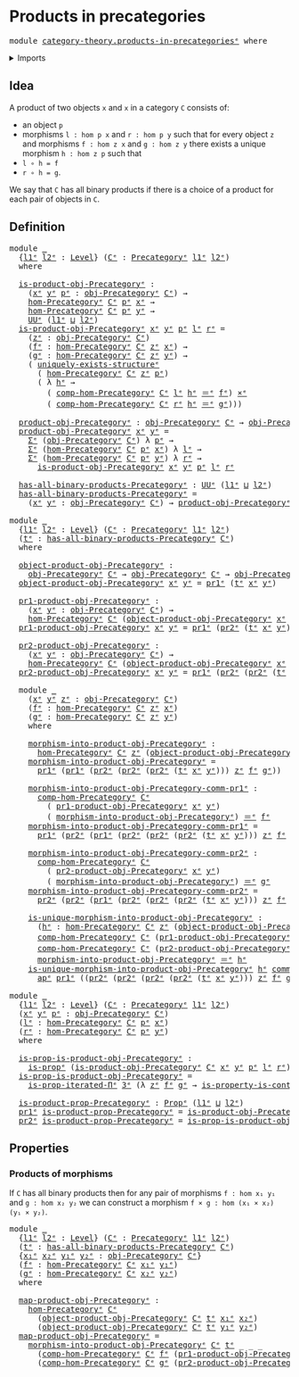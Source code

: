 # Products in precategories

<pre class="Agda"><a id="38" class="Keyword">module</a> <a id="45" href="category-theory.products-in-precategories%25E1%25B5%2589.html" class="Module">category-theory.products-in-precategoriesᵉ</a> <a id="88" class="Keyword">where</a>
</pre>
<details><summary>Imports</summary>

<pre class="Agda"><a id="144" class="Keyword">open</a> <a id="149" class="Keyword">import</a> <a id="156" href="elementary-number-theory.natural-numbers%25E1%25B5%2589.html" class="Module">elementary-number-theory.natural-numbersᵉ</a>
<a id="198" class="Keyword">open</a> <a id="203" class="Keyword">import</a> <a id="210" href="category-theory.precategories%25E1%25B5%2589.html" class="Module">category-theory.precategoriesᵉ</a>

<a id="242" class="Keyword">open</a> <a id="247" class="Keyword">import</a> <a id="254" href="foundation.action-on-identifications-functions%25E1%25B5%2589.html" class="Module">foundation.action-on-identifications-functionsᵉ</a>
<a id="302" class="Keyword">open</a> <a id="307" class="Keyword">import</a> <a id="314" href="foundation.cartesian-product-types%25E1%25B5%2589.html" class="Module">foundation.cartesian-product-typesᵉ</a>
<a id="350" class="Keyword">open</a> <a id="355" class="Keyword">import</a> <a id="362" href="foundation.contractible-types%25E1%25B5%2589.html" class="Module">foundation.contractible-typesᵉ</a>
<a id="393" class="Keyword">open</a> <a id="398" class="Keyword">import</a> <a id="405" href="foundation.dependent-pair-types%25E1%25B5%2589.html" class="Module">foundation.dependent-pair-typesᵉ</a>
<a id="438" class="Keyword">open</a> <a id="443" class="Keyword">import</a> <a id="450" href="foundation.identity-types%25E1%25B5%2589.html" class="Module">foundation.identity-typesᵉ</a>
<a id="477" class="Keyword">open</a> <a id="482" class="Keyword">import</a> <a id="489" href="foundation.iterated-dependent-product-types%25E1%25B5%2589.html" class="Module">foundation.iterated-dependent-product-typesᵉ</a>
<a id="534" class="Keyword">open</a> <a id="539" class="Keyword">import</a> <a id="546" href="foundation.propositions%25E1%25B5%2589.html" class="Module">foundation.propositionsᵉ</a>
<a id="571" class="Keyword">open</a> <a id="576" class="Keyword">import</a> <a id="583" href="foundation.uniqueness-quantification%25E1%25B5%2589.html" class="Module">foundation.uniqueness-quantificationᵉ</a>
<a id="621" class="Keyword">open</a> <a id="626" class="Keyword">import</a> <a id="633" href="foundation.universe-levels%25E1%25B5%2589.html" class="Module">foundation.universe-levelsᵉ</a>
</pre>
</details>

## Idea

A product of two objects `x` and `x` in a category `C` consists of:

- an object `p`
- morphisms `l : hom p x` and `r : hom p y` such that for every object `z` and
  morphisms `f : hom z x` and `g : hom z y` there exists a unique morphism
  `h : hom z p` such that
- `l ∘ h = f`
- `r ∘ h = g`.

We say that `C` has all binary products if there is a choice of a product for
each pair of objects in `C`.

## Definition

<pre class="Agda"><a id="1113" class="Keyword">module</a> <a id="1120" href="category-theory.products-in-precategories%25E1%25B5%2589.html#1120" class="Module">_</a>
  <a id="1124" class="Symbol">{</a><a id="1125" href="category-theory.products-in-precategories%25E1%25B5%2589.html#1125" class="Bound">l1ᵉ</a> <a id="1129" href="category-theory.products-in-precategories%25E1%25B5%2589.html#1129" class="Bound">l2ᵉ</a> <a id="1133" class="Symbol">:</a> <a id="1135" href="Agda.Primitive.html#742" class="Postulate">Level</a><a id="1140" class="Symbol">}</a> <a id="1142" class="Symbol">(</a><a id="1143" href="category-theory.products-in-precategories%25E1%25B5%2589.html#1143" class="Bound">Cᵉ</a> <a id="1146" class="Symbol">:</a> <a id="1148" href="category-theory.precategories%25E1%25B5%2589.html#3370" class="Function">Precategoryᵉ</a> <a id="1161" href="category-theory.products-in-precategories%25E1%25B5%2589.html#1125" class="Bound">l1ᵉ</a> <a id="1165" href="category-theory.products-in-precategories%25E1%25B5%2589.html#1129" class="Bound">l2ᵉ</a><a id="1168" class="Symbol">)</a>
  <a id="1172" class="Keyword">where</a>

  <a id="1181" href="category-theory.products-in-precategories%25E1%25B5%2589.html#1181" class="Function">is-product-obj-Precategoryᵉ</a> <a id="1209" class="Symbol">:</a>
    <a id="1215" class="Symbol">(</a><a id="1216" href="category-theory.products-in-precategories%25E1%25B5%2589.html#1216" class="Bound">xᵉ</a> <a id="1219" href="category-theory.products-in-precategories%25E1%25B5%2589.html#1219" class="Bound">yᵉ</a> <a id="1222" href="category-theory.products-in-precategories%25E1%25B5%2589.html#1222" class="Bound">pᵉ</a> <a id="1225" class="Symbol">:</a> <a id="1227" href="category-theory.precategories%25E1%25B5%2589.html#4836" class="Function">obj-Precategoryᵉ</a> <a id="1244" href="category-theory.products-in-precategories%25E1%25B5%2589.html#1143" class="Bound">Cᵉ</a><a id="1246" class="Symbol">)</a> <a id="1248" class="Symbol">→</a>
    <a id="1254" href="category-theory.precategories%25E1%25B5%2589.html#4999" class="Function">hom-Precategoryᵉ</a> <a id="1271" href="category-theory.products-in-precategories%25E1%25B5%2589.html#1143" class="Bound">Cᵉ</a> <a id="1274" href="category-theory.products-in-precategories%25E1%25B5%2589.html#1222" class="Bound">pᵉ</a> <a id="1277" href="category-theory.products-in-precategories%25E1%25B5%2589.html#1216" class="Bound">xᵉ</a> <a id="1280" class="Symbol">→</a>
    <a id="1286" href="category-theory.precategories%25E1%25B5%2589.html#4999" class="Function">hom-Precategoryᵉ</a> <a id="1303" href="category-theory.products-in-precategories%25E1%25B5%2589.html#1143" class="Bound">Cᵉ</a> <a id="1306" href="category-theory.products-in-precategories%25E1%25B5%2589.html#1222" class="Bound">pᵉ</a> <a id="1309" href="category-theory.products-in-precategories%25E1%25B5%2589.html#1219" class="Bound">yᵉ</a> <a id="1312" class="Symbol">→</a>
    <a id="1318" href="Agda.Primitive.html#429" class="Primitive">UUᵉ</a> <a id="1322" class="Symbol">(</a><a id="1323" href="category-theory.products-in-precategories%25E1%25B5%2589.html#1125" class="Bound">l1ᵉ</a> <a id="1327" href="Agda.Primitive.html#961" class="Primitive Operator">⊔</a> <a id="1329" href="category-theory.products-in-precategories%25E1%25B5%2589.html#1129" class="Bound">l2ᵉ</a><a id="1332" class="Symbol">)</a>
  <a id="1336" href="category-theory.products-in-precategories%25E1%25B5%2589.html#1181" class="Function">is-product-obj-Precategoryᵉ</a> <a id="1364" href="category-theory.products-in-precategories%25E1%25B5%2589.html#1364" class="Bound">xᵉ</a> <a id="1367" href="category-theory.products-in-precategories%25E1%25B5%2589.html#1367" class="Bound">yᵉ</a> <a id="1370" href="category-theory.products-in-precategories%25E1%25B5%2589.html#1370" class="Bound">pᵉ</a> <a id="1373" href="category-theory.products-in-precategories%25E1%25B5%2589.html#1373" class="Bound">lᵉ</a> <a id="1376" href="category-theory.products-in-precategories%25E1%25B5%2589.html#1376" class="Bound">rᵉ</a> <a id="1379" class="Symbol">=</a>
    <a id="1385" class="Symbol">(</a><a id="1386" href="category-theory.products-in-precategories%25E1%25B5%2589.html#1386" class="Bound">zᵉ</a> <a id="1389" class="Symbol">:</a> <a id="1391" href="category-theory.precategories%25E1%25B5%2589.html#4836" class="Function">obj-Precategoryᵉ</a> <a id="1408" href="category-theory.products-in-precategories%25E1%25B5%2589.html#1143" class="Bound">Cᵉ</a><a id="1410" class="Symbol">)</a>
    <a id="1416" class="Symbol">(</a><a id="1417" href="category-theory.products-in-precategories%25E1%25B5%2589.html#1417" class="Bound">fᵉ</a> <a id="1420" class="Symbol">:</a> <a id="1422" href="category-theory.precategories%25E1%25B5%2589.html#4999" class="Function">hom-Precategoryᵉ</a> <a id="1439" href="category-theory.products-in-precategories%25E1%25B5%2589.html#1143" class="Bound">Cᵉ</a> <a id="1442" href="category-theory.products-in-precategories%25E1%25B5%2589.html#1386" class="Bound">zᵉ</a> <a id="1445" href="category-theory.products-in-precategories%25E1%25B5%2589.html#1364" class="Bound">xᵉ</a><a id="1447" class="Symbol">)</a> <a id="1449" class="Symbol">→</a>
    <a id="1455" class="Symbol">(</a><a id="1456" href="category-theory.products-in-precategories%25E1%25B5%2589.html#1456" class="Bound">gᵉ</a> <a id="1459" class="Symbol">:</a> <a id="1461" href="category-theory.precategories%25E1%25B5%2589.html#4999" class="Function">hom-Precategoryᵉ</a> <a id="1478" href="category-theory.products-in-precategories%25E1%25B5%2589.html#1143" class="Bound">Cᵉ</a> <a id="1481" href="category-theory.products-in-precategories%25E1%25B5%2589.html#1386" class="Bound">zᵉ</a> <a id="1484" href="category-theory.products-in-precategories%25E1%25B5%2589.html#1367" class="Bound">yᵉ</a><a id="1486" class="Symbol">)</a> <a id="1488" class="Symbol">→</a>
    <a id="1494" class="Symbol">(</a> <a id="1496" href="foundation.uniqueness-quantification%25E1%25B5%2589.html#2430" class="Function">uniquely-exists-structureᵉ</a>
      <a id="1529" class="Symbol">(</a> <a id="1531" href="category-theory.precategories%25E1%25B5%2589.html#4999" class="Function">hom-Precategoryᵉ</a> <a id="1548" href="category-theory.products-in-precategories%25E1%25B5%2589.html#1143" class="Bound">Cᵉ</a> <a id="1551" href="category-theory.products-in-precategories%25E1%25B5%2589.html#1386" class="Bound">zᵉ</a> <a id="1554" href="category-theory.products-in-precategories%25E1%25B5%2589.html#1370" class="Bound">pᵉ</a><a id="1556" class="Symbol">)</a>
      <a id="1564" class="Symbol">(</a> <a id="1566" class="Symbol">λ</a> <a id="1568" href="category-theory.products-in-precategories%25E1%25B5%2589.html#1568" class="Bound">hᵉ</a> <a id="1571" class="Symbol">→</a>
        <a id="1581" class="Symbol">(</a> <a id="1583" href="category-theory.precategories%25E1%25B5%2589.html#5502" class="Function">comp-hom-Precategoryᵉ</a> <a id="1605" href="category-theory.products-in-precategories%25E1%25B5%2589.html#1143" class="Bound">Cᵉ</a> <a id="1608" href="category-theory.products-in-precategories%25E1%25B5%2589.html#1373" class="Bound">lᵉ</a> <a id="1611" href="category-theory.products-in-precategories%25E1%25B5%2589.html#1568" class="Bound">hᵉ</a> <a id="1614" href="foundation-core.identity-types%25E1%25B5%2589.html#2730" class="Function Operator">＝ᵉ</a> <a id="1617" href="category-theory.products-in-precategories%25E1%25B5%2589.html#1417" class="Bound">fᵉ</a><a id="1619" class="Symbol">)</a> <a id="1621" href="foundation-core.cartesian-product-types%25E1%25B5%2589.html#623" class="Function Operator">×ᵉ</a>
        <a id="1632" class="Symbol">(</a> <a id="1634" href="category-theory.precategories%25E1%25B5%2589.html#5502" class="Function">comp-hom-Precategoryᵉ</a> <a id="1656" href="category-theory.products-in-precategories%25E1%25B5%2589.html#1143" class="Bound">Cᵉ</a> <a id="1659" href="category-theory.products-in-precategories%25E1%25B5%2589.html#1376" class="Bound">rᵉ</a> <a id="1662" href="category-theory.products-in-precategories%25E1%25B5%2589.html#1568" class="Bound">hᵉ</a> <a id="1665" href="foundation-core.identity-types%25E1%25B5%2589.html#2730" class="Function Operator">＝ᵉ</a> <a id="1668" href="category-theory.products-in-precategories%25E1%25B5%2589.html#1456" class="Bound">gᵉ</a><a id="1670" class="Symbol">)))</a>

  <a id="1677" href="category-theory.products-in-precategories%25E1%25B5%2589.html#1677" class="Function">product-obj-Precategoryᵉ</a> <a id="1702" class="Symbol">:</a> <a id="1704" href="category-theory.precategories%25E1%25B5%2589.html#4836" class="Function">obj-Precategoryᵉ</a> <a id="1721" href="category-theory.products-in-precategories%25E1%25B5%2589.html#1143" class="Bound">Cᵉ</a> <a id="1724" class="Symbol">→</a> <a id="1726" href="category-theory.precategories%25E1%25B5%2589.html#4836" class="Function">obj-Precategoryᵉ</a> <a id="1743" href="category-theory.products-in-precategories%25E1%25B5%2589.html#1143" class="Bound">Cᵉ</a> <a id="1746" class="Symbol">→</a> <a id="1748" href="Agda.Primitive.html#429" class="Primitive">UUᵉ</a> <a id="1752" class="Symbol">(</a><a id="1753" href="category-theory.products-in-precategories%25E1%25B5%2589.html#1125" class="Bound">l1ᵉ</a> <a id="1757" href="Agda.Primitive.html#961" class="Primitive Operator">⊔</a> <a id="1759" href="category-theory.products-in-precategories%25E1%25B5%2589.html#1129" class="Bound">l2ᵉ</a><a id="1762" class="Symbol">)</a>
  <a id="1766" href="category-theory.products-in-precategories%25E1%25B5%2589.html#1677" class="Function">product-obj-Precategoryᵉ</a> <a id="1791" href="category-theory.products-in-precategories%25E1%25B5%2589.html#1791" class="Bound">xᵉ</a> <a id="1794" href="category-theory.products-in-precategories%25E1%25B5%2589.html#1794" class="Bound">yᵉ</a> <a id="1797" class="Symbol">=</a>
    <a id="1803" href="foundation.dependent-pair-types%25E1%25B5%2589.html#585" class="Record">Σᵉ</a> <a id="1806" class="Symbol">(</a><a id="1807" href="category-theory.precategories%25E1%25B5%2589.html#4836" class="Function">obj-Precategoryᵉ</a> <a id="1824" href="category-theory.products-in-precategories%25E1%25B5%2589.html#1143" class="Bound">Cᵉ</a><a id="1826" class="Symbol">)</a> <a id="1828" class="Symbol">λ</a> <a id="1830" href="category-theory.products-in-precategories%25E1%25B5%2589.html#1830" class="Bound">pᵉ</a> <a id="1833" class="Symbol">→</a>
    <a id="1839" href="foundation.dependent-pair-types%25E1%25B5%2589.html#585" class="Record">Σᵉ</a> <a id="1842" class="Symbol">(</a><a id="1843" href="category-theory.precategories%25E1%25B5%2589.html#4999" class="Function">hom-Precategoryᵉ</a> <a id="1860" href="category-theory.products-in-precategories%25E1%25B5%2589.html#1143" class="Bound">Cᵉ</a> <a id="1863" href="category-theory.products-in-precategories%25E1%25B5%2589.html#1830" class="Bound">pᵉ</a> <a id="1866" href="category-theory.products-in-precategories%25E1%25B5%2589.html#1791" class="Bound">xᵉ</a><a id="1868" class="Symbol">)</a> <a id="1870" class="Symbol">λ</a> <a id="1872" href="category-theory.products-in-precategories%25E1%25B5%2589.html#1872" class="Bound">lᵉ</a> <a id="1875" class="Symbol">→</a>
    <a id="1881" href="foundation.dependent-pair-types%25E1%25B5%2589.html#585" class="Record">Σᵉ</a> <a id="1884" class="Symbol">(</a><a id="1885" href="category-theory.precategories%25E1%25B5%2589.html#4999" class="Function">hom-Precategoryᵉ</a> <a id="1902" href="category-theory.products-in-precategories%25E1%25B5%2589.html#1143" class="Bound">Cᵉ</a> <a id="1905" href="category-theory.products-in-precategories%25E1%25B5%2589.html#1830" class="Bound">pᵉ</a> <a id="1908" href="category-theory.products-in-precategories%25E1%25B5%2589.html#1794" class="Bound">yᵉ</a><a id="1910" class="Symbol">)</a> <a id="1912" class="Symbol">λ</a> <a id="1914" href="category-theory.products-in-precategories%25E1%25B5%2589.html#1914" class="Bound">rᵉ</a> <a id="1917" class="Symbol">→</a>
      <a id="1925" href="category-theory.products-in-precategories%25E1%25B5%2589.html#1181" class="Function">is-product-obj-Precategoryᵉ</a> <a id="1953" href="category-theory.products-in-precategories%25E1%25B5%2589.html#1791" class="Bound">xᵉ</a> <a id="1956" href="category-theory.products-in-precategories%25E1%25B5%2589.html#1794" class="Bound">yᵉ</a> <a id="1959" href="category-theory.products-in-precategories%25E1%25B5%2589.html#1830" class="Bound">pᵉ</a> <a id="1962" href="category-theory.products-in-precategories%25E1%25B5%2589.html#1872" class="Bound">lᵉ</a> <a id="1965" href="category-theory.products-in-precategories%25E1%25B5%2589.html#1914" class="Bound">rᵉ</a>

  <a id="1971" href="category-theory.products-in-precategories%25E1%25B5%2589.html#1971" class="Function">has-all-binary-products-Precategoryᵉ</a> <a id="2008" class="Symbol">:</a> <a id="2010" href="Agda.Primitive.html#429" class="Primitive">UUᵉ</a> <a id="2014" class="Symbol">(</a><a id="2015" href="category-theory.products-in-precategories%25E1%25B5%2589.html#1125" class="Bound">l1ᵉ</a> <a id="2019" href="Agda.Primitive.html#961" class="Primitive Operator">⊔</a> <a id="2021" href="category-theory.products-in-precategories%25E1%25B5%2589.html#1129" class="Bound">l2ᵉ</a><a id="2024" class="Symbol">)</a>
  <a id="2028" href="category-theory.products-in-precategories%25E1%25B5%2589.html#1971" class="Function">has-all-binary-products-Precategoryᵉ</a> <a id="2065" class="Symbol">=</a>
    <a id="2071" class="Symbol">(</a><a id="2072" href="category-theory.products-in-precategories%25E1%25B5%2589.html#2072" class="Bound">xᵉ</a> <a id="2075" href="category-theory.products-in-precategories%25E1%25B5%2589.html#2075" class="Bound">yᵉ</a> <a id="2078" class="Symbol">:</a> <a id="2080" href="category-theory.precategories%25E1%25B5%2589.html#4836" class="Function">obj-Precategoryᵉ</a> <a id="2097" href="category-theory.products-in-precategories%25E1%25B5%2589.html#1143" class="Bound">Cᵉ</a><a id="2099" class="Symbol">)</a> <a id="2101" class="Symbol">→</a> <a id="2103" href="category-theory.products-in-precategories%25E1%25B5%2589.html#1677" class="Function">product-obj-Precategoryᵉ</a> <a id="2128" href="category-theory.products-in-precategories%25E1%25B5%2589.html#2072" class="Bound">xᵉ</a> <a id="2131" href="category-theory.products-in-precategories%25E1%25B5%2589.html#2075" class="Bound">yᵉ</a>

<a id="2135" class="Keyword">module</a> <a id="2142" href="category-theory.products-in-precategories%25E1%25B5%2589.html#2142" class="Module">_</a>
  <a id="2146" class="Symbol">{</a><a id="2147" href="category-theory.products-in-precategories%25E1%25B5%2589.html#2147" class="Bound">l1ᵉ</a> <a id="2151" href="category-theory.products-in-precategories%25E1%25B5%2589.html#2151" class="Bound">l2ᵉ</a> <a id="2155" class="Symbol">:</a> <a id="2157" href="Agda.Primitive.html#742" class="Postulate">Level</a><a id="2162" class="Symbol">}</a> <a id="2164" class="Symbol">(</a><a id="2165" href="category-theory.products-in-precategories%25E1%25B5%2589.html#2165" class="Bound">Cᵉ</a> <a id="2168" class="Symbol">:</a> <a id="2170" href="category-theory.precategories%25E1%25B5%2589.html#3370" class="Function">Precategoryᵉ</a> <a id="2183" href="category-theory.products-in-precategories%25E1%25B5%2589.html#2147" class="Bound">l1ᵉ</a> <a id="2187" href="category-theory.products-in-precategories%25E1%25B5%2589.html#2151" class="Bound">l2ᵉ</a><a id="2190" class="Symbol">)</a>
  <a id="2194" class="Symbol">(</a><a id="2195" href="category-theory.products-in-precategories%25E1%25B5%2589.html#2195" class="Bound">tᵉ</a> <a id="2198" class="Symbol">:</a> <a id="2200" href="category-theory.products-in-precategories%25E1%25B5%2589.html#1971" class="Function">has-all-binary-products-Precategoryᵉ</a> <a id="2237" href="category-theory.products-in-precategories%25E1%25B5%2589.html#2165" class="Bound">Cᵉ</a><a id="2239" class="Symbol">)</a>
  <a id="2243" class="Keyword">where</a>

  <a id="2252" href="category-theory.products-in-precategories%25E1%25B5%2589.html#2252" class="Function">object-product-obj-Precategoryᵉ</a> <a id="2284" class="Symbol">:</a>
    <a id="2290" href="category-theory.precategories%25E1%25B5%2589.html#4836" class="Function">obj-Precategoryᵉ</a> <a id="2307" href="category-theory.products-in-precategories%25E1%25B5%2589.html#2165" class="Bound">Cᵉ</a> <a id="2310" class="Symbol">→</a> <a id="2312" href="category-theory.precategories%25E1%25B5%2589.html#4836" class="Function">obj-Precategoryᵉ</a> <a id="2329" href="category-theory.products-in-precategories%25E1%25B5%2589.html#2165" class="Bound">Cᵉ</a> <a id="2332" class="Symbol">→</a> <a id="2334" href="category-theory.precategories%25E1%25B5%2589.html#4836" class="Function">obj-Precategoryᵉ</a> <a id="2351" href="category-theory.products-in-precategories%25E1%25B5%2589.html#2165" class="Bound">Cᵉ</a>
  <a id="2356" href="category-theory.products-in-precategories%25E1%25B5%2589.html#2252" class="Function">object-product-obj-Precategoryᵉ</a> <a id="2388" href="category-theory.products-in-precategories%25E1%25B5%2589.html#2388" class="Bound">xᵉ</a> <a id="2391" href="category-theory.products-in-precategories%25E1%25B5%2589.html#2391" class="Bound">yᵉ</a> <a id="2394" class="Symbol">=</a> <a id="2396" href="foundation.dependent-pair-types%25E1%25B5%2589.html#697" class="Field">pr1ᵉ</a> <a id="2401" class="Symbol">(</a><a id="2402" href="category-theory.products-in-precategories%25E1%25B5%2589.html#2195" class="Bound">tᵉ</a> <a id="2405" href="category-theory.products-in-precategories%25E1%25B5%2589.html#2388" class="Bound">xᵉ</a> <a id="2408" href="category-theory.products-in-precategories%25E1%25B5%2589.html#2391" class="Bound">yᵉ</a><a id="2410" class="Symbol">)</a>

  <a id="2415" href="category-theory.products-in-precategories%25E1%25B5%2589.html#2415" class="Function">pr1-product-obj-Precategoryᵉ</a> <a id="2444" class="Symbol">:</a>
    <a id="2450" class="Symbol">(</a><a id="2451" href="category-theory.products-in-precategories%25E1%25B5%2589.html#2451" class="Bound">xᵉ</a> <a id="2454" href="category-theory.products-in-precategories%25E1%25B5%2589.html#2454" class="Bound">yᵉ</a> <a id="2457" class="Symbol">:</a> <a id="2459" href="category-theory.precategories%25E1%25B5%2589.html#4836" class="Function">obj-Precategoryᵉ</a> <a id="2476" href="category-theory.products-in-precategories%25E1%25B5%2589.html#2165" class="Bound">Cᵉ</a><a id="2478" class="Symbol">)</a> <a id="2480" class="Symbol">→</a>
    <a id="2486" href="category-theory.precategories%25E1%25B5%2589.html#4999" class="Function">hom-Precategoryᵉ</a> <a id="2503" href="category-theory.products-in-precategories%25E1%25B5%2589.html#2165" class="Bound">Cᵉ</a> <a id="2506" class="Symbol">(</a><a id="2507" href="category-theory.products-in-precategories%25E1%25B5%2589.html#2252" class="Function">object-product-obj-Precategoryᵉ</a> <a id="2539" href="category-theory.products-in-precategories%25E1%25B5%2589.html#2451" class="Bound">xᵉ</a> <a id="2542" href="category-theory.products-in-precategories%25E1%25B5%2589.html#2454" class="Bound">yᵉ</a><a id="2544" class="Symbol">)</a> <a id="2546" href="category-theory.products-in-precategories%25E1%25B5%2589.html#2451" class="Bound">xᵉ</a>
  <a id="2551" href="category-theory.products-in-precategories%25E1%25B5%2589.html#2415" class="Function">pr1-product-obj-Precategoryᵉ</a> <a id="2580" href="category-theory.products-in-precategories%25E1%25B5%2589.html#2580" class="Bound">xᵉ</a> <a id="2583" href="category-theory.products-in-precategories%25E1%25B5%2589.html#2583" class="Bound">yᵉ</a> <a id="2586" class="Symbol">=</a> <a id="2588" href="foundation.dependent-pair-types%25E1%25B5%2589.html#697" class="Field">pr1ᵉ</a> <a id="2593" class="Symbol">(</a><a id="2594" href="foundation.dependent-pair-types%25E1%25B5%2589.html#711" class="Field">pr2ᵉ</a> <a id="2599" class="Symbol">(</a><a id="2600" href="category-theory.products-in-precategories%25E1%25B5%2589.html#2195" class="Bound">tᵉ</a> <a id="2603" href="category-theory.products-in-precategories%25E1%25B5%2589.html#2580" class="Bound">xᵉ</a> <a id="2606" href="category-theory.products-in-precategories%25E1%25B5%2589.html#2583" class="Bound">yᵉ</a><a id="2608" class="Symbol">))</a>

  <a id="2614" href="category-theory.products-in-precategories%25E1%25B5%2589.html#2614" class="Function">pr2-product-obj-Precategoryᵉ</a> <a id="2643" class="Symbol">:</a>
    <a id="2649" class="Symbol">(</a><a id="2650" href="category-theory.products-in-precategories%25E1%25B5%2589.html#2650" class="Bound">xᵉ</a> <a id="2653" href="category-theory.products-in-precategories%25E1%25B5%2589.html#2653" class="Bound">yᵉ</a> <a id="2656" class="Symbol">:</a> <a id="2658" href="category-theory.precategories%25E1%25B5%2589.html#4836" class="Function">obj-Precategoryᵉ</a> <a id="2675" href="category-theory.products-in-precategories%25E1%25B5%2589.html#2165" class="Bound">Cᵉ</a><a id="2677" class="Symbol">)</a> <a id="2679" class="Symbol">→</a>
    <a id="2685" href="category-theory.precategories%25E1%25B5%2589.html#4999" class="Function">hom-Precategoryᵉ</a> <a id="2702" href="category-theory.products-in-precategories%25E1%25B5%2589.html#2165" class="Bound">Cᵉ</a> <a id="2705" class="Symbol">(</a><a id="2706" href="category-theory.products-in-precategories%25E1%25B5%2589.html#2252" class="Function">object-product-obj-Precategoryᵉ</a> <a id="2738" href="category-theory.products-in-precategories%25E1%25B5%2589.html#2650" class="Bound">xᵉ</a> <a id="2741" href="category-theory.products-in-precategories%25E1%25B5%2589.html#2653" class="Bound">yᵉ</a><a id="2743" class="Symbol">)</a> <a id="2745" href="category-theory.products-in-precategories%25E1%25B5%2589.html#2653" class="Bound">yᵉ</a>
  <a id="2750" href="category-theory.products-in-precategories%25E1%25B5%2589.html#2614" class="Function">pr2-product-obj-Precategoryᵉ</a> <a id="2779" href="category-theory.products-in-precategories%25E1%25B5%2589.html#2779" class="Bound">xᵉ</a> <a id="2782" href="category-theory.products-in-precategories%25E1%25B5%2589.html#2782" class="Bound">yᵉ</a> <a id="2785" class="Symbol">=</a> <a id="2787" href="foundation.dependent-pair-types%25E1%25B5%2589.html#697" class="Field">pr1ᵉ</a> <a id="2792" class="Symbol">(</a><a id="2793" href="foundation.dependent-pair-types%25E1%25B5%2589.html#711" class="Field">pr2ᵉ</a> <a id="2798" class="Symbol">(</a><a id="2799" href="foundation.dependent-pair-types%25E1%25B5%2589.html#711" class="Field">pr2ᵉ</a> <a id="2804" class="Symbol">(</a><a id="2805" href="category-theory.products-in-precategories%25E1%25B5%2589.html#2195" class="Bound">tᵉ</a> <a id="2808" href="category-theory.products-in-precategories%25E1%25B5%2589.html#2779" class="Bound">xᵉ</a> <a id="2811" href="category-theory.products-in-precategories%25E1%25B5%2589.html#2782" class="Bound">yᵉ</a><a id="2813" class="Symbol">)))</a>

  <a id="2820" class="Keyword">module</a> <a id="2827" href="category-theory.products-in-precategories%25E1%25B5%2589.html#2827" class="Module">_</a>
    <a id="2833" class="Symbol">(</a><a id="2834" href="category-theory.products-in-precategories%25E1%25B5%2589.html#2834" class="Bound">xᵉ</a> <a id="2837" href="category-theory.products-in-precategories%25E1%25B5%2589.html#2837" class="Bound">yᵉ</a> <a id="2840" href="category-theory.products-in-precategories%25E1%25B5%2589.html#2840" class="Bound">zᵉ</a> <a id="2843" class="Symbol">:</a> <a id="2845" href="category-theory.precategories%25E1%25B5%2589.html#4836" class="Function">obj-Precategoryᵉ</a> <a id="2862" href="category-theory.products-in-precategories%25E1%25B5%2589.html#2165" class="Bound">Cᵉ</a><a id="2864" class="Symbol">)</a>
    <a id="2870" class="Symbol">(</a><a id="2871" href="category-theory.products-in-precategories%25E1%25B5%2589.html#2871" class="Bound">fᵉ</a> <a id="2874" class="Symbol">:</a> <a id="2876" href="category-theory.precategories%25E1%25B5%2589.html#4999" class="Function">hom-Precategoryᵉ</a> <a id="2893" href="category-theory.products-in-precategories%25E1%25B5%2589.html#2165" class="Bound">Cᵉ</a> <a id="2896" href="category-theory.products-in-precategories%25E1%25B5%2589.html#2840" class="Bound">zᵉ</a> <a id="2899" href="category-theory.products-in-precategories%25E1%25B5%2589.html#2834" class="Bound">xᵉ</a><a id="2901" class="Symbol">)</a>
    <a id="2907" class="Symbol">(</a><a id="2908" href="category-theory.products-in-precategories%25E1%25B5%2589.html#2908" class="Bound">gᵉ</a> <a id="2911" class="Symbol">:</a> <a id="2913" href="category-theory.precategories%25E1%25B5%2589.html#4999" class="Function">hom-Precategoryᵉ</a> <a id="2930" href="category-theory.products-in-precategories%25E1%25B5%2589.html#2165" class="Bound">Cᵉ</a> <a id="2933" href="category-theory.products-in-precategories%25E1%25B5%2589.html#2840" class="Bound">zᵉ</a> <a id="2936" href="category-theory.products-in-precategories%25E1%25B5%2589.html#2837" class="Bound">yᵉ</a><a id="2938" class="Symbol">)</a>
    <a id="2944" class="Keyword">where</a>

    <a id="2955" href="category-theory.products-in-precategories%25E1%25B5%2589.html#2955" class="Function">morphism-into-product-obj-Precategoryᵉ</a> <a id="2994" class="Symbol">:</a>
      <a id="3002" href="category-theory.precategories%25E1%25B5%2589.html#4999" class="Function">hom-Precategoryᵉ</a> <a id="3019" href="category-theory.products-in-precategories%25E1%25B5%2589.html#2165" class="Bound">Cᵉ</a> <a id="3022" href="category-theory.products-in-precategories%25E1%25B5%2589.html#2840" class="Bound">zᵉ</a> <a id="3025" class="Symbol">(</a><a id="3026" href="category-theory.products-in-precategories%25E1%25B5%2589.html#2252" class="Function">object-product-obj-Precategoryᵉ</a> <a id="3058" href="category-theory.products-in-precategories%25E1%25B5%2589.html#2834" class="Bound">xᵉ</a> <a id="3061" href="category-theory.products-in-precategories%25E1%25B5%2589.html#2837" class="Bound">yᵉ</a><a id="3063" class="Symbol">)</a>
    <a id="3069" href="category-theory.products-in-precategories%25E1%25B5%2589.html#2955" class="Function">morphism-into-product-obj-Precategoryᵉ</a> <a id="3108" class="Symbol">=</a>
      <a id="3116" href="foundation.dependent-pair-types%25E1%25B5%2589.html#697" class="Field">pr1ᵉ</a> <a id="3121" class="Symbol">(</a><a id="3122" href="foundation.dependent-pair-types%25E1%25B5%2589.html#697" class="Field">pr1ᵉ</a> <a id="3127" class="Symbol">(</a><a id="3128" href="foundation.dependent-pair-types%25E1%25B5%2589.html#711" class="Field">pr2ᵉ</a> <a id="3133" class="Symbol">(</a><a id="3134" href="foundation.dependent-pair-types%25E1%25B5%2589.html#711" class="Field">pr2ᵉ</a> <a id="3139" class="Symbol">(</a><a id="3140" href="foundation.dependent-pair-types%25E1%25B5%2589.html#711" class="Field">pr2ᵉ</a> <a id="3145" class="Symbol">(</a><a id="3146" href="category-theory.products-in-precategories%25E1%25B5%2589.html#2195" class="Bound">tᵉ</a> <a id="3149" href="category-theory.products-in-precategories%25E1%25B5%2589.html#2834" class="Bound">xᵉ</a> <a id="3152" href="category-theory.products-in-precategories%25E1%25B5%2589.html#2837" class="Bound">yᵉ</a><a id="3154" class="Symbol">)))</a> <a id="3158" href="category-theory.products-in-precategories%25E1%25B5%2589.html#2840" class="Bound">zᵉ</a> <a id="3161" href="category-theory.products-in-precategories%25E1%25B5%2589.html#2871" class="Bound">fᵉ</a> <a id="3164" href="category-theory.products-in-precategories%25E1%25B5%2589.html#2908" class="Bound">gᵉ</a><a id="3166" class="Symbol">))</a>

    <a id="3174" href="category-theory.products-in-precategories%25E1%25B5%2589.html#3174" class="Function">morphism-into-product-obj-Precategory-comm-pr1ᵉ</a> <a id="3222" class="Symbol">:</a>
      <a id="3230" href="category-theory.precategories%25E1%25B5%2589.html#5502" class="Function">comp-hom-Precategoryᵉ</a> <a id="3252" href="category-theory.products-in-precategories%25E1%25B5%2589.html#2165" class="Bound">Cᵉ</a>
        <a id="3263" class="Symbol">(</a> <a id="3265" href="category-theory.products-in-precategories%25E1%25B5%2589.html#2415" class="Function">pr1-product-obj-Precategoryᵉ</a> <a id="3294" href="category-theory.products-in-precategories%25E1%25B5%2589.html#2834" class="Bound">xᵉ</a> <a id="3297" href="category-theory.products-in-precategories%25E1%25B5%2589.html#2837" class="Bound">yᵉ</a><a id="3299" class="Symbol">)</a>
        <a id="3309" class="Symbol">(</a> <a id="3311" href="category-theory.products-in-precategories%25E1%25B5%2589.html#2955" class="Function">morphism-into-product-obj-Precategoryᵉ</a><a id="3349" class="Symbol">)</a> <a id="3351" href="foundation-core.identity-types%25E1%25B5%2589.html#2730" class="Function Operator">＝ᵉ</a> <a id="3354" href="category-theory.products-in-precategories%25E1%25B5%2589.html#2871" class="Bound">fᵉ</a>
    <a id="3361" href="category-theory.products-in-precategories%25E1%25B5%2589.html#3174" class="Function">morphism-into-product-obj-Precategory-comm-pr1ᵉ</a> <a id="3409" class="Symbol">=</a>
      <a id="3417" href="foundation.dependent-pair-types%25E1%25B5%2589.html#697" class="Field">pr1ᵉ</a> <a id="3422" class="Symbol">(</a><a id="3423" href="foundation.dependent-pair-types%25E1%25B5%2589.html#711" class="Field">pr2ᵉ</a> <a id="3428" class="Symbol">(</a><a id="3429" href="foundation.dependent-pair-types%25E1%25B5%2589.html#697" class="Field">pr1ᵉ</a> <a id="3434" class="Symbol">(</a><a id="3435" href="foundation.dependent-pair-types%25E1%25B5%2589.html#711" class="Field">pr2ᵉ</a> <a id="3440" class="Symbol">(</a><a id="3441" href="foundation.dependent-pair-types%25E1%25B5%2589.html#711" class="Field">pr2ᵉ</a> <a id="3446" class="Symbol">(</a><a id="3447" href="foundation.dependent-pair-types%25E1%25B5%2589.html#711" class="Field">pr2ᵉ</a> <a id="3452" class="Symbol">(</a><a id="3453" href="category-theory.products-in-precategories%25E1%25B5%2589.html#2195" class="Bound">tᵉ</a> <a id="3456" href="category-theory.products-in-precategories%25E1%25B5%2589.html#2834" class="Bound">xᵉ</a> <a id="3459" href="category-theory.products-in-precategories%25E1%25B5%2589.html#2837" class="Bound">yᵉ</a><a id="3461" class="Symbol">)))</a> <a id="3465" href="category-theory.products-in-precategories%25E1%25B5%2589.html#2840" class="Bound">zᵉ</a> <a id="3468" href="category-theory.products-in-precategories%25E1%25B5%2589.html#2871" class="Bound">fᵉ</a> <a id="3471" href="category-theory.products-in-precategories%25E1%25B5%2589.html#2908" class="Bound">gᵉ</a><a id="3473" class="Symbol">)))</a>

    <a id="3482" href="category-theory.products-in-precategories%25E1%25B5%2589.html#3482" class="Function">morphism-into-product-obj-Precategory-comm-pr2ᵉ</a> <a id="3530" class="Symbol">:</a>
      <a id="3538" href="category-theory.precategories%25E1%25B5%2589.html#5502" class="Function">comp-hom-Precategoryᵉ</a> <a id="3560" href="category-theory.products-in-precategories%25E1%25B5%2589.html#2165" class="Bound">Cᵉ</a>
        <a id="3571" class="Symbol">(</a> <a id="3573" href="category-theory.products-in-precategories%25E1%25B5%2589.html#2614" class="Function">pr2-product-obj-Precategoryᵉ</a> <a id="3602" href="category-theory.products-in-precategories%25E1%25B5%2589.html#2834" class="Bound">xᵉ</a> <a id="3605" href="category-theory.products-in-precategories%25E1%25B5%2589.html#2837" class="Bound">yᵉ</a><a id="3607" class="Symbol">)</a>
        <a id="3617" class="Symbol">(</a> <a id="3619" href="category-theory.products-in-precategories%25E1%25B5%2589.html#2955" class="Function">morphism-into-product-obj-Precategoryᵉ</a><a id="3657" class="Symbol">)</a> <a id="3659" href="foundation-core.identity-types%25E1%25B5%2589.html#2730" class="Function Operator">＝ᵉ</a> <a id="3662" href="category-theory.products-in-precategories%25E1%25B5%2589.html#2908" class="Bound">gᵉ</a>
    <a id="3669" href="category-theory.products-in-precategories%25E1%25B5%2589.html#3482" class="Function">morphism-into-product-obj-Precategory-comm-pr2ᵉ</a> <a id="3717" class="Symbol">=</a>
      <a id="3725" href="foundation.dependent-pair-types%25E1%25B5%2589.html#711" class="Field">pr2ᵉ</a> <a id="3730" class="Symbol">(</a><a id="3731" href="foundation.dependent-pair-types%25E1%25B5%2589.html#711" class="Field">pr2ᵉ</a> <a id="3736" class="Symbol">(</a><a id="3737" href="foundation.dependent-pair-types%25E1%25B5%2589.html#697" class="Field">pr1ᵉ</a> <a id="3742" class="Symbol">(</a><a id="3743" href="foundation.dependent-pair-types%25E1%25B5%2589.html#711" class="Field">pr2ᵉ</a> <a id="3748" class="Symbol">(</a><a id="3749" href="foundation.dependent-pair-types%25E1%25B5%2589.html#711" class="Field">pr2ᵉ</a> <a id="3754" class="Symbol">(</a><a id="3755" href="foundation.dependent-pair-types%25E1%25B5%2589.html#711" class="Field">pr2ᵉ</a> <a id="3760" class="Symbol">(</a><a id="3761" href="category-theory.products-in-precategories%25E1%25B5%2589.html#2195" class="Bound">tᵉ</a> <a id="3764" href="category-theory.products-in-precategories%25E1%25B5%2589.html#2834" class="Bound">xᵉ</a> <a id="3767" href="category-theory.products-in-precategories%25E1%25B5%2589.html#2837" class="Bound">yᵉ</a><a id="3769" class="Symbol">)))</a> <a id="3773" href="category-theory.products-in-precategories%25E1%25B5%2589.html#2840" class="Bound">zᵉ</a> <a id="3776" href="category-theory.products-in-precategories%25E1%25B5%2589.html#2871" class="Bound">fᵉ</a> <a id="3779" href="category-theory.products-in-precategories%25E1%25B5%2589.html#2908" class="Bound">gᵉ</a><a id="3781" class="Symbol">)))</a>

    <a id="3790" href="category-theory.products-in-precategories%25E1%25B5%2589.html#3790" class="Function">is-unique-morphism-into-product-obj-Precategoryᵉ</a> <a id="3839" class="Symbol">:</a>
      <a id="3847" class="Symbol">(</a><a id="3848" href="category-theory.products-in-precategories%25E1%25B5%2589.html#3848" class="Bound">hᵉ</a> <a id="3851" class="Symbol">:</a> <a id="3853" href="category-theory.precategories%25E1%25B5%2589.html#4999" class="Function">hom-Precategoryᵉ</a> <a id="3870" href="category-theory.products-in-precategories%25E1%25B5%2589.html#2165" class="Bound">Cᵉ</a> <a id="3873" href="category-theory.products-in-precategories%25E1%25B5%2589.html#2840" class="Bound">zᵉ</a> <a id="3876" class="Symbol">(</a><a id="3877" href="category-theory.products-in-precategories%25E1%25B5%2589.html#2252" class="Function">object-product-obj-Precategoryᵉ</a> <a id="3909" href="category-theory.products-in-precategories%25E1%25B5%2589.html#2834" class="Bound">xᵉ</a> <a id="3912" href="category-theory.products-in-precategories%25E1%25B5%2589.html#2837" class="Bound">yᵉ</a><a id="3914" class="Symbol">))</a> <a id="3917" class="Symbol">→</a>
      <a id="3925" href="category-theory.precategories%25E1%25B5%2589.html#5502" class="Function">comp-hom-Precategoryᵉ</a> <a id="3947" href="category-theory.products-in-precategories%25E1%25B5%2589.html#2165" class="Bound">Cᵉ</a> <a id="3950" class="Symbol">(</a><a id="3951" href="category-theory.products-in-precategories%25E1%25B5%2589.html#2415" class="Function">pr1-product-obj-Precategoryᵉ</a> <a id="3980" href="category-theory.products-in-precategories%25E1%25B5%2589.html#2834" class="Bound">xᵉ</a> <a id="3983" href="category-theory.products-in-precategories%25E1%25B5%2589.html#2837" class="Bound">yᵉ</a><a id="3985" class="Symbol">)</a> <a id="3987" href="category-theory.products-in-precategories%25E1%25B5%2589.html#3848" class="Bound">hᵉ</a> <a id="3990" href="foundation-core.identity-types%25E1%25B5%2589.html#2730" class="Function Operator">＝ᵉ</a> <a id="3993" href="category-theory.products-in-precategories%25E1%25B5%2589.html#2871" class="Bound">fᵉ</a> <a id="3996" class="Symbol">→</a>
      <a id="4004" href="category-theory.precategories%25E1%25B5%2589.html#5502" class="Function">comp-hom-Precategoryᵉ</a> <a id="4026" href="category-theory.products-in-precategories%25E1%25B5%2589.html#2165" class="Bound">Cᵉ</a> <a id="4029" class="Symbol">(</a><a id="4030" href="category-theory.products-in-precategories%25E1%25B5%2589.html#2614" class="Function">pr2-product-obj-Precategoryᵉ</a> <a id="4059" href="category-theory.products-in-precategories%25E1%25B5%2589.html#2834" class="Bound">xᵉ</a> <a id="4062" href="category-theory.products-in-precategories%25E1%25B5%2589.html#2837" class="Bound">yᵉ</a><a id="4064" class="Symbol">)</a> <a id="4066" href="category-theory.products-in-precategories%25E1%25B5%2589.html#3848" class="Bound">hᵉ</a> <a id="4069" href="foundation-core.identity-types%25E1%25B5%2589.html#2730" class="Function Operator">＝ᵉ</a> <a id="4072" href="category-theory.products-in-precategories%25E1%25B5%2589.html#2908" class="Bound">gᵉ</a> <a id="4075" class="Symbol">→</a>
      <a id="4083" href="category-theory.products-in-precategories%25E1%25B5%2589.html#2955" class="Function">morphism-into-product-obj-Precategoryᵉ</a> <a id="4122" href="foundation-core.identity-types%25E1%25B5%2589.html#2730" class="Function Operator">＝ᵉ</a> <a id="4125" href="category-theory.products-in-precategories%25E1%25B5%2589.html#3848" class="Bound">hᵉ</a>
    <a id="4132" href="category-theory.products-in-precategories%25E1%25B5%2589.html#3790" class="Function">is-unique-morphism-into-product-obj-Precategoryᵉ</a> <a id="4181" href="category-theory.products-in-precategories%25E1%25B5%2589.html#4181" class="Bound">hᵉ</a> <a id="4184" href="category-theory.products-in-precategories%25E1%25B5%2589.html#4184" class="Bound">comm1ᵉ</a> <a id="4191" href="category-theory.products-in-precategories%25E1%25B5%2589.html#4191" class="Bound">comm2ᵉ</a> <a id="4198" class="Symbol">=</a>
      <a id="4206" href="foundation.action-on-identifications-functions%25E1%25B5%2589.html#735" class="Function">apᵉ</a> <a id="4210" href="foundation.dependent-pair-types%25E1%25B5%2589.html#697" class="Field">pr1ᵉ</a> <a id="4215" class="Symbol">((</a><a id="4217" href="foundation.dependent-pair-types%25E1%25B5%2589.html#711" class="Field">pr2ᵉ</a> <a id="4222" class="Symbol">(</a><a id="4223" href="foundation.dependent-pair-types%25E1%25B5%2589.html#711" class="Field">pr2ᵉ</a> <a id="4228" class="Symbol">(</a><a id="4229" href="foundation.dependent-pair-types%25E1%25B5%2589.html#711" class="Field">pr2ᵉ</a> <a id="4234" class="Symbol">(</a><a id="4235" href="foundation.dependent-pair-types%25E1%25B5%2589.html#711" class="Field">pr2ᵉ</a> <a id="4240" class="Symbol">(</a><a id="4241" href="category-theory.products-in-precategories%25E1%25B5%2589.html#2195" class="Bound">tᵉ</a> <a id="4244" href="category-theory.products-in-precategories%25E1%25B5%2589.html#2834" class="Bound">xᵉ</a> <a id="4247" href="category-theory.products-in-precategories%25E1%25B5%2589.html#2837" class="Bound">yᵉ</a><a id="4249" class="Symbol">)))</a> <a id="4253" href="category-theory.products-in-precategories%25E1%25B5%2589.html#2840" class="Bound">zᵉ</a> <a id="4256" href="category-theory.products-in-precategories%25E1%25B5%2589.html#2871" class="Bound">fᵉ</a> <a id="4259" href="category-theory.products-in-precategories%25E1%25B5%2589.html#2908" class="Bound">gᵉ</a><a id="4261" class="Symbol">))</a> <a id="4264" class="Symbol">(</a><a id="4265" href="category-theory.products-in-precategories%25E1%25B5%2589.html#4181" class="Bound">hᵉ</a> <a id="4268" href="foundation.dependent-pair-types%25E1%25B5%2589.html#788" class="InductiveConstructor Operator">,ᵉ</a> <a id="4271" class="Symbol">(</a><a id="4272" href="category-theory.products-in-precategories%25E1%25B5%2589.html#4184" class="Bound">comm1ᵉ</a> <a id="4279" href="foundation.dependent-pair-types%25E1%25B5%2589.html#788" class="InductiveConstructor Operator">,ᵉ</a> <a id="4282" href="category-theory.products-in-precategories%25E1%25B5%2589.html#4191" class="Bound">comm2ᵉ</a><a id="4288" class="Symbol">)))</a>

<a id="4293" class="Keyword">module</a> <a id="4300" href="category-theory.products-in-precategories%25E1%25B5%2589.html#4300" class="Module">_</a>
  <a id="4304" class="Symbol">{</a><a id="4305" href="category-theory.products-in-precategories%25E1%25B5%2589.html#4305" class="Bound">l1ᵉ</a> <a id="4309" href="category-theory.products-in-precategories%25E1%25B5%2589.html#4309" class="Bound">l2ᵉ</a> <a id="4313" class="Symbol">:</a> <a id="4315" href="Agda.Primitive.html#742" class="Postulate">Level</a><a id="4320" class="Symbol">}</a> <a id="4322" class="Symbol">(</a><a id="4323" href="category-theory.products-in-precategories%25E1%25B5%2589.html#4323" class="Bound">Cᵉ</a> <a id="4326" class="Symbol">:</a> <a id="4328" href="category-theory.precategories%25E1%25B5%2589.html#3370" class="Function">Precategoryᵉ</a> <a id="4341" href="category-theory.products-in-precategories%25E1%25B5%2589.html#4305" class="Bound">l1ᵉ</a> <a id="4345" href="category-theory.products-in-precategories%25E1%25B5%2589.html#4309" class="Bound">l2ᵉ</a><a id="4348" class="Symbol">)</a>
  <a id="4352" class="Symbol">(</a><a id="4353" href="category-theory.products-in-precategories%25E1%25B5%2589.html#4353" class="Bound">xᵉ</a> <a id="4356" href="category-theory.products-in-precategories%25E1%25B5%2589.html#4356" class="Bound">yᵉ</a> <a id="4359" href="category-theory.products-in-precategories%25E1%25B5%2589.html#4359" class="Bound">pᵉ</a> <a id="4362" class="Symbol">:</a> <a id="4364" href="category-theory.precategories%25E1%25B5%2589.html#4836" class="Function">obj-Precategoryᵉ</a> <a id="4381" href="category-theory.products-in-precategories%25E1%25B5%2589.html#4323" class="Bound">Cᵉ</a><a id="4383" class="Symbol">)</a>
  <a id="4387" class="Symbol">(</a><a id="4388" href="category-theory.products-in-precategories%25E1%25B5%2589.html#4388" class="Bound">lᵉ</a> <a id="4391" class="Symbol">:</a> <a id="4393" href="category-theory.precategories%25E1%25B5%2589.html#4999" class="Function">hom-Precategoryᵉ</a> <a id="4410" href="category-theory.products-in-precategories%25E1%25B5%2589.html#4323" class="Bound">Cᵉ</a> <a id="4413" href="category-theory.products-in-precategories%25E1%25B5%2589.html#4359" class="Bound">pᵉ</a> <a id="4416" href="category-theory.products-in-precategories%25E1%25B5%2589.html#4353" class="Bound">xᵉ</a><a id="4418" class="Symbol">)</a>
  <a id="4422" class="Symbol">(</a><a id="4423" href="category-theory.products-in-precategories%25E1%25B5%2589.html#4423" class="Bound">rᵉ</a> <a id="4426" class="Symbol">:</a> <a id="4428" href="category-theory.precategories%25E1%25B5%2589.html#4999" class="Function">hom-Precategoryᵉ</a> <a id="4445" href="category-theory.products-in-precategories%25E1%25B5%2589.html#4323" class="Bound">Cᵉ</a> <a id="4448" href="category-theory.products-in-precategories%25E1%25B5%2589.html#4359" class="Bound">pᵉ</a> <a id="4451" href="category-theory.products-in-precategories%25E1%25B5%2589.html#4356" class="Bound">yᵉ</a><a id="4453" class="Symbol">)</a>
  <a id="4457" class="Keyword">where</a>

  <a id="4466" href="category-theory.products-in-precategories%25E1%25B5%2589.html#4466" class="Function">is-prop-is-product-obj-Precategoryᵉ</a> <a id="4502" class="Symbol">:</a>
    <a id="4508" href="foundation-core.propositions%25E1%25B5%2589.html#1041" class="Function">is-propᵉ</a> <a id="4517" class="Symbol">(</a><a id="4518" href="category-theory.products-in-precategories%25E1%25B5%2589.html#1181" class="Function">is-product-obj-Precategoryᵉ</a> <a id="4546" href="category-theory.products-in-precategories%25E1%25B5%2589.html#4323" class="Bound">Cᵉ</a> <a id="4549" href="category-theory.products-in-precategories%25E1%25B5%2589.html#4353" class="Bound">xᵉ</a> <a id="4552" href="category-theory.products-in-precategories%25E1%25B5%2589.html#4356" class="Bound">yᵉ</a> <a id="4555" href="category-theory.products-in-precategories%25E1%25B5%2589.html#4359" class="Bound">pᵉ</a> <a id="4558" href="category-theory.products-in-precategories%25E1%25B5%2589.html#4388" class="Bound">lᵉ</a> <a id="4561" href="category-theory.products-in-precategories%25E1%25B5%2589.html#4423" class="Bound">rᵉ</a><a id="4563" class="Symbol">)</a>
  <a id="4567" href="category-theory.products-in-precategories%25E1%25B5%2589.html#4466" class="Function">is-prop-is-product-obj-Precategoryᵉ</a> <a id="4603" class="Symbol">=</a>
    <a id="4609" href="foundation.iterated-dependent-product-types%25E1%25B5%2589.html#5846" class="Function">is-prop-iterated-Πᵉ</a> <a id="4629" href="elementary-number-theory.natural-numbers%25E1%25B5%2589.html#917" class="Function">3ᵉ</a> <a id="4632" class="Symbol">(λ</a> <a id="4635" href="category-theory.products-in-precategories%25E1%25B5%2589.html#4635" class="Bound">zᵉ</a> <a id="4638" href="category-theory.products-in-precategories%25E1%25B5%2589.html#4638" class="Bound">fᵉ</a> <a id="4641" href="category-theory.products-in-precategories%25E1%25B5%2589.html#4641" class="Bound">gᵉ</a> <a id="4644" class="Symbol">→</a> <a id="4646" href="foundation-core.contractible-types%25E1%25B5%2589.html#9865" class="Function">is-property-is-contrᵉ</a><a id="4667" class="Symbol">)</a>

  <a id="4672" href="category-theory.products-in-precategories%25E1%25B5%2589.html#4672" class="Function">is-product-prop-Precategoryᵉ</a> <a id="4701" class="Symbol">:</a> <a id="4703" href="foundation-core.propositions%25E1%25B5%2589.html#1181" class="Function">Propᵉ</a> <a id="4709" class="Symbol">(</a><a id="4710" href="category-theory.products-in-precategories%25E1%25B5%2589.html#4305" class="Bound">l1ᵉ</a> <a id="4714" href="Agda.Primitive.html#961" class="Primitive Operator">⊔</a> <a id="4716" href="category-theory.products-in-precategories%25E1%25B5%2589.html#4309" class="Bound">l2ᵉ</a><a id="4719" class="Symbol">)</a>
  <a id="4723" href="foundation.dependent-pair-types%25E1%25B5%2589.html#697" class="Field">pr1ᵉ</a> <a id="4728" href="category-theory.products-in-precategories%25E1%25B5%2589.html#4672" class="Function">is-product-prop-Precategoryᵉ</a> <a id="4757" class="Symbol">=</a> <a id="4759" href="category-theory.products-in-precategories%25E1%25B5%2589.html#1181" class="Function">is-product-obj-Precategoryᵉ</a> <a id="4787" href="category-theory.products-in-precategories%25E1%25B5%2589.html#4323" class="Bound">Cᵉ</a> <a id="4790" href="category-theory.products-in-precategories%25E1%25B5%2589.html#4353" class="Bound">xᵉ</a> <a id="4793" href="category-theory.products-in-precategories%25E1%25B5%2589.html#4356" class="Bound">yᵉ</a> <a id="4796" href="category-theory.products-in-precategories%25E1%25B5%2589.html#4359" class="Bound">pᵉ</a> <a id="4799" href="category-theory.products-in-precategories%25E1%25B5%2589.html#4388" class="Bound">lᵉ</a> <a id="4802" href="category-theory.products-in-precategories%25E1%25B5%2589.html#4423" class="Bound">rᵉ</a>
  <a id="4807" href="foundation.dependent-pair-types%25E1%25B5%2589.html#711" class="Field">pr2ᵉ</a> <a id="4812" href="category-theory.products-in-precategories%25E1%25B5%2589.html#4672" class="Function">is-product-prop-Precategoryᵉ</a> <a id="4841" class="Symbol">=</a> <a id="4843" href="category-theory.products-in-precategories%25E1%25B5%2589.html#4466" class="Function">is-prop-is-product-obj-Precategoryᵉ</a>
</pre>
## Properties

### Products of morphisms

If `C` has all binary products then for any pair of morphisms `f : hom x₁ y₁`
and `g : hom x₂ y₂` we can construct a morphism
`f × g : hom (x₁ × x₂) (y₁ × y₂)`.

<pre class="Agda"><a id="5096" class="Keyword">module</a> <a id="5103" href="category-theory.products-in-precategories%25E1%25B5%2589.html#5103" class="Module">_</a>
  <a id="5107" class="Symbol">{</a><a id="5108" href="category-theory.products-in-precategories%25E1%25B5%2589.html#5108" class="Bound">l1ᵉ</a> <a id="5112" href="category-theory.products-in-precategories%25E1%25B5%2589.html#5112" class="Bound">l2ᵉ</a> <a id="5116" class="Symbol">:</a> <a id="5118" href="Agda.Primitive.html#742" class="Postulate">Level</a><a id="5123" class="Symbol">}</a> <a id="5125" class="Symbol">(</a><a id="5126" href="category-theory.products-in-precategories%25E1%25B5%2589.html#5126" class="Bound">Cᵉ</a> <a id="5129" class="Symbol">:</a> <a id="5131" href="category-theory.precategories%25E1%25B5%2589.html#3370" class="Function">Precategoryᵉ</a> <a id="5144" href="category-theory.products-in-precategories%25E1%25B5%2589.html#5108" class="Bound">l1ᵉ</a> <a id="5148" href="category-theory.products-in-precategories%25E1%25B5%2589.html#5112" class="Bound">l2ᵉ</a><a id="5151" class="Symbol">)</a>
  <a id="5155" class="Symbol">(</a><a id="5156" href="category-theory.products-in-precategories%25E1%25B5%2589.html#5156" class="Bound">tᵉ</a> <a id="5159" class="Symbol">:</a> <a id="5161" href="category-theory.products-in-precategories%25E1%25B5%2589.html#1971" class="Function">has-all-binary-products-Precategoryᵉ</a> <a id="5198" href="category-theory.products-in-precategories%25E1%25B5%2589.html#5126" class="Bound">Cᵉ</a><a id="5200" class="Symbol">)</a>
  <a id="5204" class="Symbol">{</a><a id="5205" href="category-theory.products-in-precategories%25E1%25B5%2589.html#5205" class="Bound">x₁ᵉ</a> <a id="5209" href="category-theory.products-in-precategories%25E1%25B5%2589.html#5209" class="Bound">x₂ᵉ</a> <a id="5213" href="category-theory.products-in-precategories%25E1%25B5%2589.html#5213" class="Bound">y₁ᵉ</a> <a id="5217" href="category-theory.products-in-precategories%25E1%25B5%2589.html#5217" class="Bound">y₂ᵉ</a> <a id="5221" class="Symbol">:</a> <a id="5223" href="category-theory.precategories%25E1%25B5%2589.html#4836" class="Function">obj-Precategoryᵉ</a> <a id="5240" href="category-theory.products-in-precategories%25E1%25B5%2589.html#5126" class="Bound">Cᵉ</a><a id="5242" class="Symbol">}</a>
  <a id="5246" class="Symbol">(</a><a id="5247" href="category-theory.products-in-precategories%25E1%25B5%2589.html#5247" class="Bound">fᵉ</a> <a id="5250" class="Symbol">:</a> <a id="5252" href="category-theory.precategories%25E1%25B5%2589.html#4999" class="Function">hom-Precategoryᵉ</a> <a id="5269" href="category-theory.products-in-precategories%25E1%25B5%2589.html#5126" class="Bound">Cᵉ</a> <a id="5272" href="category-theory.products-in-precategories%25E1%25B5%2589.html#5205" class="Bound">x₁ᵉ</a> <a id="5276" href="category-theory.products-in-precategories%25E1%25B5%2589.html#5213" class="Bound">y₁ᵉ</a><a id="5279" class="Symbol">)</a>
  <a id="5283" class="Symbol">(</a><a id="5284" href="category-theory.products-in-precategories%25E1%25B5%2589.html#5284" class="Bound">gᵉ</a> <a id="5287" class="Symbol">:</a> <a id="5289" href="category-theory.precategories%25E1%25B5%2589.html#4999" class="Function">hom-Precategoryᵉ</a> <a id="5306" href="category-theory.products-in-precategories%25E1%25B5%2589.html#5126" class="Bound">Cᵉ</a> <a id="5309" href="category-theory.products-in-precategories%25E1%25B5%2589.html#5209" class="Bound">x₂ᵉ</a> <a id="5313" href="category-theory.products-in-precategories%25E1%25B5%2589.html#5217" class="Bound">y₂ᵉ</a><a id="5316" class="Symbol">)</a>
  <a id="5320" class="Keyword">where</a>

  <a id="5329" href="category-theory.products-in-precategories%25E1%25B5%2589.html#5329" class="Function">map-product-obj-Precategoryᵉ</a> <a id="5358" class="Symbol">:</a>
    <a id="5364" href="category-theory.precategories%25E1%25B5%2589.html#4999" class="Function">hom-Precategoryᵉ</a> <a id="5381" href="category-theory.products-in-precategories%25E1%25B5%2589.html#5126" class="Bound">Cᵉ</a>
      <a id="5390" class="Symbol">(</a><a id="5391" href="category-theory.products-in-precategories%25E1%25B5%2589.html#2252" class="Function">object-product-obj-Precategoryᵉ</a> <a id="5423" href="category-theory.products-in-precategories%25E1%25B5%2589.html#5126" class="Bound">Cᵉ</a> <a id="5426" href="category-theory.products-in-precategories%25E1%25B5%2589.html#5156" class="Bound">tᵉ</a> <a id="5429" href="category-theory.products-in-precategories%25E1%25B5%2589.html#5205" class="Bound">x₁ᵉ</a> <a id="5433" href="category-theory.products-in-precategories%25E1%25B5%2589.html#5209" class="Bound">x₂ᵉ</a><a id="5436" class="Symbol">)</a>
      <a id="5444" class="Symbol">(</a><a id="5445" href="category-theory.products-in-precategories%25E1%25B5%2589.html#2252" class="Function">object-product-obj-Precategoryᵉ</a> <a id="5477" href="category-theory.products-in-precategories%25E1%25B5%2589.html#5126" class="Bound">Cᵉ</a> <a id="5480" href="category-theory.products-in-precategories%25E1%25B5%2589.html#5156" class="Bound">tᵉ</a> <a id="5483" href="category-theory.products-in-precategories%25E1%25B5%2589.html#5213" class="Bound">y₁ᵉ</a> <a id="5487" href="category-theory.products-in-precategories%25E1%25B5%2589.html#5217" class="Bound">y₂ᵉ</a><a id="5490" class="Symbol">)</a>
  <a id="5494" href="category-theory.products-in-precategories%25E1%25B5%2589.html#5329" class="Function">map-product-obj-Precategoryᵉ</a> <a id="5523" class="Symbol">=</a>
    <a id="5529" href="category-theory.products-in-precategories%25E1%25B5%2589.html#2955" class="Function">morphism-into-product-obj-Precategoryᵉ</a> <a id="5568" href="category-theory.products-in-precategories%25E1%25B5%2589.html#5126" class="Bound">Cᵉ</a> <a id="5571" href="category-theory.products-in-precategories%25E1%25B5%2589.html#5156" class="Bound">tᵉ</a> <a id="5574" class="Symbol">_</a> <a id="5576" class="Symbol">_</a> <a id="5578" class="Symbol">_</a>
      <a id="5586" class="Symbol">(</a><a id="5587" href="category-theory.precategories%25E1%25B5%2589.html#5502" class="Function">comp-hom-Precategoryᵉ</a> <a id="5609" href="category-theory.products-in-precategories%25E1%25B5%2589.html#5126" class="Bound">Cᵉ</a> <a id="5612" href="category-theory.products-in-precategories%25E1%25B5%2589.html#5247" class="Bound">fᵉ</a> <a id="5615" class="Symbol">(</a><a id="5616" href="category-theory.products-in-precategories%25E1%25B5%2589.html#2415" class="Function">pr1-product-obj-Precategoryᵉ</a> <a id="5645" href="category-theory.products-in-precategories%25E1%25B5%2589.html#5126" class="Bound">Cᵉ</a> <a id="5648" href="category-theory.products-in-precategories%25E1%25B5%2589.html#5156" class="Bound">tᵉ</a> <a id="5651" href="category-theory.products-in-precategories%25E1%25B5%2589.html#5205" class="Bound">x₁ᵉ</a> <a id="5655" href="category-theory.products-in-precategories%25E1%25B5%2589.html#5209" class="Bound">x₂ᵉ</a><a id="5658" class="Symbol">))</a>
      <a id="5667" class="Symbol">(</a><a id="5668" href="category-theory.precategories%25E1%25B5%2589.html#5502" class="Function">comp-hom-Precategoryᵉ</a> <a id="5690" href="category-theory.products-in-precategories%25E1%25B5%2589.html#5126" class="Bound">Cᵉ</a> <a id="5693" href="category-theory.products-in-precategories%25E1%25B5%2589.html#5284" class="Bound">gᵉ</a> <a id="5696" class="Symbol">(</a><a id="5697" href="category-theory.products-in-precategories%25E1%25B5%2589.html#2614" class="Function">pr2-product-obj-Precategoryᵉ</a> <a id="5726" href="category-theory.products-in-precategories%25E1%25B5%2589.html#5126" class="Bound">Cᵉ</a> <a id="5729" href="category-theory.products-in-precategories%25E1%25B5%2589.html#5156" class="Bound">tᵉ</a> <a id="5732" href="category-theory.products-in-precategories%25E1%25B5%2589.html#5205" class="Bound">x₁ᵉ</a> <a id="5736" href="category-theory.products-in-precategories%25E1%25B5%2589.html#5209" class="Bound">x₂ᵉ</a><a id="5739" class="Symbol">))</a>
</pre>